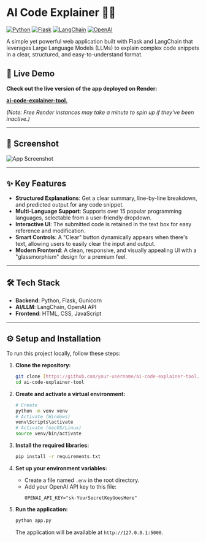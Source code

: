 # AI Code Explainer 🧑‍💻

[![Python](https://img.shields.io/badge/Python-3.11-blue.svg)](https://www.python.org/)
[![Flask](https://img.shields.io/badge/Flask-2.2-black.svg)](https://flask.palletsprojects.com/)
[![LangChain](https://img.shields.io/badge/LangChain-latest-green.svg)](https://www.langchain.com/)
[![OpenAI](https://img.shields.io/badge/OpenAI-API-purple.svg)](https://openai.com/)

A simple yet powerful web application built with Flask and LangChain that leverages Large Language Models (LLMs) to explain complex code snippets in a clear, structured, and easy-to-understand format.

## 🚀 Live Demo

**Check out the live version of the app deployed on Render:**

[**ai-code-explainer-tool.**](https://ai-code-explainer-tool.onrender.com)

*(Note: Free Render instances may take a minute to spin up if they've been inactive.)*

---

## 📸 Screenshot

![App Screenshot](<img width="1192" height="879" alt="image" src="https://github.com/user-attachments/assets/cf508714-d8a6-4343-a129-5bdf1a38d5b2" />
)

---

## ✨ Key Features

* **Structured Explanations**: Get a clear summary, line-by-line breakdown, and predicted output for any code snippet.
* **Multi-Language Support**: Supports over 15 popular programming languages, selectable from a user-friendly dropdown.
* **Interactive UI**: The submitted code is retained in the text box for easy reference and modification.
* **Smart Controls**: A "Clear" button dynamically appears when there's text, allowing users to easily clear the input and output.
* **Modern Frontend**: A clean, responsive, and visually appealing UI with a "glassmorphism" design for a premium feel.

---

## 🛠️ Tech Stack

* **Backend**: Python, Flask, Gunicorn
* **AI/LLM**: LangChain, OpenAI API
* **Frontend**: HTML, CSS, JavaScript

---

## ⚙️ Setup and Installation

To run this project locally, follow these steps:

1.  **Clone the repository:**
    ```bash
    git clone [https://github.com/your-username/ai-code-explainer-tool.git](https://github.com/your-username/ai-code-explainer-tool.git)
    cd ai-code-explainer-tool
    ```

2.  **Create and activate a virtual environment:**
    ```bash
    # Create
    python -m venv venv
    # Activate (Windows)
    venv\Scripts\activate
    # Activate (macOS/Linux)
    source venv/bin/activate
    ```

3.  **Install the required libraries:**
    ```bash
    pip install -r requirements.txt
    ```

4.  **Set up your environment variables:**
    * Create a file named `.env` in the root directory.
    * Add your OpenAI API key to this file:
        ```
        OPENAI_API_KEY="sk-YourSecretKeyGoesHere"
        ```

5.  **Run the application:**
    ```bash
    python app.py
    ```
    The application will be available at `http://127.0.0.1:5000`.
